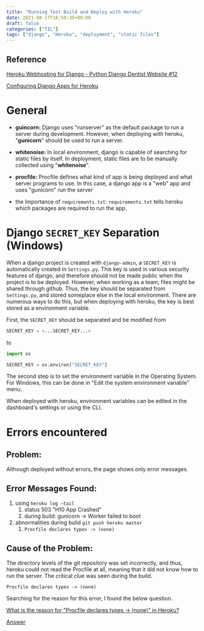 ```yaml
---
title: "Running Test Build and Deploy with Heroku"
date: 2021-08-17T16:50:35+09:00
draft: false
categories: ["TIL"]
tags: ["django", "Heroku", "deployment", "static files"]
---
```


## Reference

[Heroku Webhosting for Django - Python Django Dentist Website #12](https://www.youtube.com/watch?v=UkokhawLKDU)

[Configuring Django Apps for Heroku](https://devcenter.heroku.com/articles/django-app-configuration)

# General

- **guincorn:** Django uses "runserver" as the default package to run a server during development. However, when deploying with heroku, "**gunicorn**" should be used to run a server.

- **whitenoise:** In local environment, django is capable of searching for static files by itself. In deployment, static files are to be manually collected using "**whitenoise**".

- **procfile:** Procfile defines what kind of app is being deployed and what server programs to use. In this case, a django app is a "web" app and uses "gunicorn" run the server

- the Importance of `requirements.txt`: `requirements.txt` tells heroku which packages are required to run the app.

# Django `SECRET_KEY` Separation (Windows)

When a django project is created with `django-admin`, a `SECRET_KEY` is automatically created in `Settings.py`. This key is used in various security features of django, and therefore should not be made public when the project is to be deployed. However, when working as a team, files might be shared through github. Thus, the key should be separated from `Settings.py`, and stored someplace else in the local environment. There are numerous ways to do this, but when deploying with heroku, the key is best stored as a environment variable.

First, the `SECRET_KEY` should be separated and be modified from

```python
SECRET_KEY = <...SECRET_KEY...>
```

to

```python
import os

SECRET_KEY = os.environ["SECRET_KEY"]
```

The second step is to set the environment variable in the Operating System.
For Windows, this can be done in "Edit the system environment variable" menu.

When deployed with heroku, environment variables can be edited in the dashboard's settings or using the CLI.

# Errors encountered

## Problem:

Although deployed without errors, the page shows only error messages.

## Error Messages Found:

1. using `heroku log —tail`
   1. status 503 "H10 App Crashed"
   2. during build: gunicorn → Worker failed to boot
2. abnormalities during bulid `git push heroku master`
   1. `Procfile declares types -> (none)`

## Cause of the Problem:

The directory levels of the git repository was set incorrectly, and thus, heroku could not read the Procfile at all, meaning that it did not know how to run the server. The critical clue was seen during the build.

```
Procfile declares types -> (none)
```

Searching for the reason for this error, I found the below question.

[What is the reason for "Procfile declares types -> (none)" in Heroku?](https://stackoverflow.com/questions/6346221/what-is-the-reason-for-procfile-declares-types-none-in-heroku)

[Answer](https://stackoverflow.com/a/60563995)
